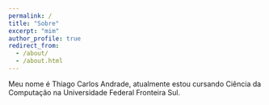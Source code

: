 ```yaml
---
permalink: /
title: "Sobre"
excerpt: "mim"
author_profile: true
redirect_from: 
  - /about/
  - /about.html
---
```


Meu nome é Thiago Carlos Andrade, atualmente estou cursando Ciência da Computação na Universidade Federal Fronteira Sul.


